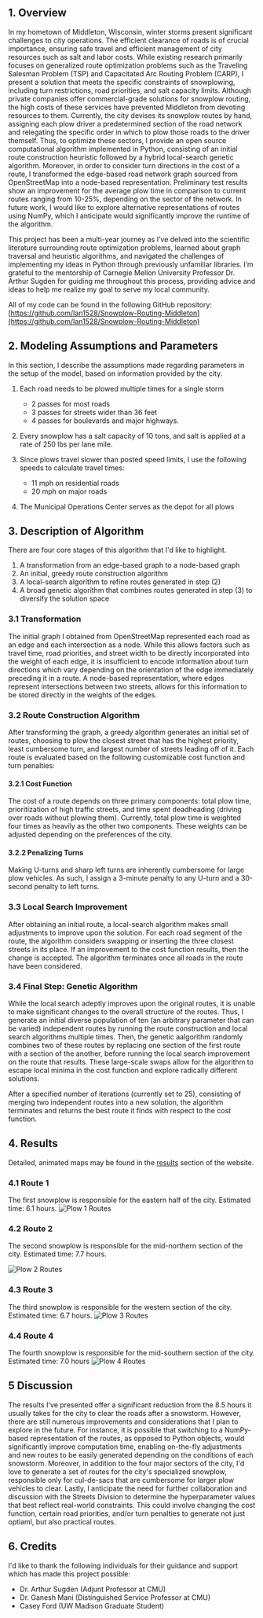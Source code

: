 <!-- Navigation Bar
<nav>
  <a href="results"> Results</a>
</nav> -->

## 1. Overview

In my hometown of Middleton, Wisconsin, winter storms present significant challenges to city operations. The efficient clearance of roads is of crucial importance, ensuring safe travel and efficient management of city resources such as salt and labor costs. While existing research primarily focuses on generalized route optimization problems such as the Traveling Salesman Problem (TSP) and Capacitated Arc Routing Problem (CARP), I present a solution that meets the specific constraints of snowplowing, including turn restrictions, road priorities, and salt capacity limits. Although private companies offer commercial-grade solutions for snowplow routing, the high costs of these services have prevented Middleton from devoting resources to them. Currently, the city devises its snowplow routes by hand, assigning each plow driver a predetermined section of the road network and relegating the specific order in which to plow those roads to the driver themself. Thus, to optimize these sectors, I provide an open source computational algorithm implemented in Python, consisting of an initial route construction heuristic followed by a hybrid local-search genetic algorithm. Moreover, in order to consider turn directions in the cost of a route, I transformed the edge-based road network graph sourced from OpenStreetMap into a node-based representation. Preliminary test results show an improvement for the average plow time in comparison to current routes ranging from 10-25%, depending on the sector of the network. In future work, I would like to explore alternative representations of routes using NumPy, which I anticipate would significantly improve the runtime of the algorithm.

This project has been a multi-year journey as I’ve delved into the scientific literature surrounding route optimization problems, learned about graph traversal and heuristic algorithms, and navigated the challenges of implementing my ideas in Python through previously unfamiliar libraries. I’m grateful to the mentorship of Carnegie Mellon University Professor Dr. Arthur Sugden for guiding me throughout this process, providing advice and ideas to help me realize my goal to serve my local community.

All of my code can be found in the following GitHub repository: [https://github.com/Ian1528/Snowplow-Routing-Middleton](https://github.com/Ian1528/Snowplow-Routing-Middleton)

## 2. Modeling Assumptions and Parameters

In this section, I describe the assumptions made regarding parameters in the setup of the model, based on information provided by the city.

1. Each road needs to be plowed multiple times for a single storm

    - 2 passes for most roads
    - 3 passes for streets wider than 36 feet
    - 4 passes for boulevards and major highways.

2. Every snowplow has a salt capacity of 10 tons, and salt is applied at a rate of 250 lbs per lane mile.

3. Since plows travel slower than posted speed limits, I use the following speeds to calculate travel times:

    - 11 mph on residential roads
    - 20 mph on major roads

4. The Municipal Operations Center serves as the depot for all plows

## 3. Description of Algorithm

There are four core stages of this algorithm that I'd like to highlight.

1. A transformation from an edge-based graph to a node-based graph
2. An initial, greedy route construction algorithm
3. A local-search algorithm to refine routes generated in step (2)
4. A broad genetic algorithm that combines routes generated in step (3) to diversify the solution space

### 3.1 Transformation

The initial graph I obtained from OpenStreetMap represented each road as an edge and each intersection as a node. While this allows factors such as travel time, road priorities, and street width to be directly incorporated into the weight of each edge, it is insufficient to encode information about turn directions which vary depending on the orientation of the edge immediately preceding it in a route. A node-based representation, where edges represent intersections between two streets, allows for this information to be stored directly in the weights of the edges.

### 3.2 Route Construction Algorithm

After transforming the graph, a greedy algorithm generates an initial set of routes, choosing to plow the closest street that has the highest priority, least cumbersome turn, and largest number of streets leading off of it. Each route is evaluated based on the following customizable cost function and turn penalties:

#### 3.2.1 Cost Function

The cost of a route depends on three primary components: total plow time, prioritization of high traffic streets, and time spent deadheading (driving over roads without plowing them). Currently, total plow time is weighted four times as heavily as the other two components. These weights can be adjusted depending on the preferences of the city.

#### 3.2.2 Penalizing Turns

Making U-turns and sharp left turns are inherently cumbersome for large plow vehicles. As such, I assign a 3-minute penalty to any U-turn and a 30-second penalty to left turns.

### 3.3 Local Search Improvement

After obtaining an initial route, a local-search algorithm makes small adjustments to improve upon the solution. For each road segment of the route, the algorithm considers swapping or inserting the three closest streets in its place. If an improvement to the cost function results, then the change is accepted. The algorithm terminates once all roads in the route have been considered.

### 3.4 Final Step: Genetic Algorithm

While the local search adeptly improves upon the original routes, it is unable to make significant changes to the overall structure of the routes. Thus, I generate an initial diverse population of ten (an arbitrary parameter that can be varied) independent routes by running the route construction and local search algorithms multiple times. Then, the genetic aalgorithm randomly combines two of these routes by replacing one section of the first route with a section of the another, before running the local search improvement on the route that results. These large-scale swaps allow for the algorithm to escape local minima in the cost function and explore radically different solutions.

After a specified number of iterations (currently set to 25), consisting of merging two independent routes into a new solution, the algorithm terminates and returns the best route it finds with respect to the cost function.

## 4. Results

Detailed, animated maps may be found in the [results](https://ian1528.github.io/snowplow-results-website/results/) section of the website.

### 4.1 Route 1

The first snowplow is responsible for the eastern half of the city. Estimated time: 6.1 hours.
![Plow 1 Routes](/assets/img/blue_routes.png)

### 4.2 Route 2

The second snowplow is responsible for the mid-northern section of the city. Estimated time: 7.7 hours.

![Plow 2 Routes](/assets/img/orange_routes.png)

### 4.3 Route 3

The third snowplow is responsible for the western section of the city. Estimated time: 6.7 hours.
![Plow 3 Routes](/assets/img/red_routes.png)

### 4.4 Route 4

The fourth snowplow is responsible for the mid-southern section of the city. Estimated time: 7.0 hours
![Plow 4 Routes](/assets/img/green_routes.png)

## 5 Discussion

The results I've presented offer a significant reduction from the 8.5 hours it usually takes for the city to clear the roads after a snowstorm. However, there are still numerous improvements and considerations that I plan to explore in the future. For instance, it is possible that switching to a NumPy-based representation of the routes, as opposed to Python objects, would significantly improve computation time, enabling on-the-fly adjustments and new routes to be easily generated depending on the conditions of each snowstorm. Moreover, in addition to the four major sectors of the city, I'd love to generate a set of routes for the city's specialized snowplow, responsible only for cul-de-sacs that are cumbersome for larger plow vehicles to clear. Lastly, I anticipate the need for further collaboration and discussion with the Streets Division to determine the hyperparameter values that best reflect real-world constraints. This could involve changing the cost function, certain road priorities, and/or turn penalties to generate not just optiaml, but also practical routes.

## 6. Credits

I'd like to thank the following individuals for their guidance and support which has made this project possible:

- Dr. Arthur Sugden (Adjunt Professor at CMU)
- Dr. Ganesh Mani (Distinguished Service Professor at CMU)
- Casey Ford (UW Madison Graduate Student)
